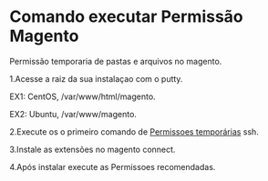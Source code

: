 Comando executar Permissão Magento
=======================
Permissão temporaria de pastas e arquivos no magento.

1.Acesse a raiz da sua instalaçao com o putty.

EX1: CentOS, /var/www/html/magento. 

EX2: Ubuntu, /var/www/magento.

2.Execute os o primeiro comando de <a href=""><span>Permissoes temporárias</span></a> ssh.


3.Instale as extensões no magento connect.

4.Após instalar execute as Permissoes recomendadas.
